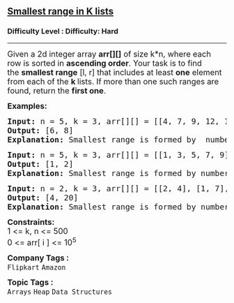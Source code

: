 <h2><a href="https://www.geeksforgeeks.org/problems/find-smallest-range-containing-elements-from-k-lists/1?_gl=1*1rz8zgn*_up*MQ..*_gs*MQ..&gclid=Cj0KCQjwxJvBBhDuARIsAGUgNfg33C2G_WVNx63p1pfyy9LPkUyB0mQ4Wy4rkSefO7JMhrg_K1Z14GMaAsulEALw_wcB&gbraid=0AAAAAC9yBkDjCDIwj09iFeDI4MpUKiZBB">Smallest range in K lists</a></h2><h3>Difficulty Level : Difficulty: Hard</h3><hr><div class="problems_problem_content__Xm_eO"><p><span style="font-size: 18px;">Given a 2d integer array&nbsp;<strong>arr[][]</strong>&nbsp;of size k*n, where each row is sorted in <strong>ascending order</strong>. Your task is to find the&nbsp;<strong>smallest range</strong>&nbsp;[l, r] that includes at least&nbsp;<strong>one</strong>&nbsp;element from each of the&nbsp;<strong>k&nbsp;</strong>lists. If more than one such ranges are found, return the&nbsp;<strong>first one</strong>.</span></p>
<p><span style="font-size: 18px;"><strong>Examples:</strong></span></p>
<pre><span style="font-size: 18px;"><strong>Input: </strong>n = 5, k = 3, arr[][] = [[4, 7, 9, 12, 15], [0, 8, 10, 14, 20], [6, 12, 16, 30, 50]]
<strong>Output: </strong>[6, 8]<strong>
Explanation: </strong>Smallest range is formed by  number 7 from the first list, 8 from second list and 6 from the third list.</span></pre>
<pre><span style="font-size: 18px;"><strong>Input: </strong>n = 5, k = 3, arr[][] = [[1, 3, 5, 7, 9], [0, 2, 4, 6, 8], [2, 3, 5, 7, 11]]
<strong>Output: </strong>[1, 2]<strong>
Explanation: </strong>Smallest range is formed by number 1 present in first list and 2 is present in both 2nd and 3rd list.</span>
</pre>
<pre><span style="font-size: 18px;"><strong style="font-size: 18px;">Input: </strong><span style="font-size: 18px;">n = 2, k = 3, arr[][] = [[2, 4], [1, 7], [20, 40]]
</span><strong style="font-size: 18px;">Output: </strong><span style="font-size: 18px;">[4, 20]<br><strong>Explanation:</strong> Smallest range is formed by number 4 from the first list, 7 from second list and 20 from the third list.</span></span></pre>
<div><span style="font-size: 18px;"><strong>Constraints:</strong><br>1 &lt;= k, n &lt;= 500</span></div>
<div><span style="font-size: 18px;">0 &lt;= arr[ i ] &lt;= 10<sup>5</sup></span></div></div><p><span style=font-size:18px><strong>Company Tags : </strong><br><code>Flipkart</code>&nbsp;<code>Amazon</code>&nbsp;<br><p><span style=font-size:18px><strong>Topic Tags : </strong><br><code>Arrays</code>&nbsp;<code>Heap</code>&nbsp;<code>Data Structures</code>&nbsp;